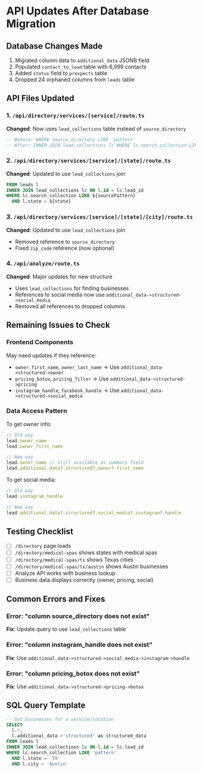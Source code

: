 # API Updates After Database Migration

## Database Changes Made
1. Migrated column data to `additional_data` JSONB field
2. Populated `contact_to_lead` table with 6,999 contacts
3. Added `status` field to `prospects` table
4. Dropped 24 orphaned columns from `leads` table

## API Files Updated

### 1. `/api/directory/services/[service]/route.ts`
**Changed**: Now uses `lead_collections` table instead of `source_directory`
```sql
-- Before: WHERE source_directory LIKE 'pattern'
-- After: INNER JOIN lead_collections lc WHERE lc.search_collection LIKE 'pattern'
```

### 2. `/api/directory/services/[service]/[state]/route.ts`
**Changed**: Updated to use `lead_collections` join
```sql
FROM leads l
INNER JOIN lead_collections lc ON l.id = lc.lead_id
WHERE lc.search_collection LIKE ${sourcePattern}
  AND l.state = ${state}
```

### 3. `/api/directory/services/[service]/[state]/[city]/route.ts`
**Changed**: Updated to use `lead_collections` join
- Removed reference to `source_directory`
- Fixed `zip_code` reference (now optional)

### 4. `/api/analyze/route.ts`
**Changed**: Major updates for new structure
- Uses `lead_collections` for finding businesses
- References to social media now use `additional_data->structured->social_media`
- Removed all references to dropped columns

## Remaining Issues to Check

### Frontend Components
May need updates if they reference:
- `owner_first_name`, `owner_last_name` → Use `additional_data->structured->owner`
- `pricing_botox`, `pricing_filler` → Use `additional_data->structured->pricing`
- `instagram_handle`, `facebook_handle` → Use `additional_data->structured->social_media`

### Data Access Pattern
To get owner info:
```javascript
// Old way
lead.owner_name
lead.owner_first_name

// New way
lead.owner_name // Still available as summary field
lead.additional_data?.structured?.owner?.first_name
```

To get social media:
```javascript
// Old way
lead.instagram_handle

// New way
lead.additional_data?.structured?.social_media?.instagram?.handle
```

## Testing Checklist
- [ ] `/directory` page loads
- [ ] `/directory/medical-spas` shows states with medical spas
- [ ] `/directory/medical-spas/tx` shows Texas cities
- [ ] `/directory/medical-spas/tx/austin` shows Austin businesses
- [ ] Analyze API works with business lookup
- [ ] Business data displays correctly (owner, pricing, social)

## Common Errors and Fixes

### Error: "column source_directory does not exist"
**Fix**: Update query to use `lead_collections` table

### Error: "column instagram_handle does not exist"
**Fix**: Use `additional_data->structured->social_media->instagram->handle`

### Error: "column pricing_botox does not exist"
**Fix**: Use `additional_data->structured->pricing->botox`

## SQL Query Template
```sql
-- Get businesses for a service/location
SELECT 
  l.*,
  l.additional_data->'structured' as structured_data
FROM leads l
INNER JOIN lead_collections lc ON l.id = lc.lead_id
WHERE lc.search_collection LIKE 'pattern'
  AND l.state = 'TX'
  AND l.city = 'Austin'
```